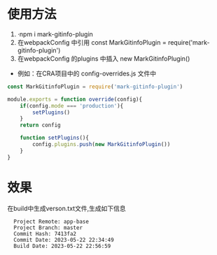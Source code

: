 # 使用方法
1. ·npm i mark-gitinfo-plugin
2. 在webpackConfig 中引用  const MarkGitinfoPlugin = require('mark-gitinfo-plugin')
3. 在webpackConfig 的plugins 中插入 new MarkGitinfoPlugin()
-  例如：在CRA项目中的 config-overrides.js 文件中
```Javascript 
const MarkGitinfoPlugin = require('mark-gitinfo-plugin')

module.exports = function override(config){
    if(config.mode === 'production'){
        setPlugins()
    }
    return config

    function setPlugins(){
        config.plugins.push(new MarkGitinfoPlugin())
    }
}
```
# 效果
在build中生成verson.txt文件,生成如下信息
```
  Project Remote: app-base
  Project Branch: master
  Commit Hash: 7413fa2
  Commit Date: 2023-05-22 22:34:49
  Build Date: 2023-05-22 22:56:59
```